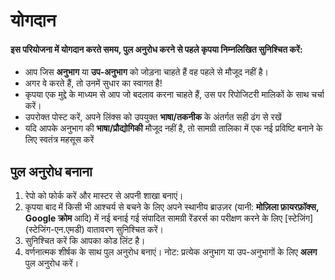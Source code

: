 <h1>योगदान</h1>

<h4> इस परियोजना में योगदान करते समय, पुल अनुरोध करने से पहले कृपया निम्नलिखित सुनिश्चित करें: </h4>

- आप जिस **अनुभाग** या **उप-अनुभाग** को जोड़ना चाहते हैं वह पहले से मौजूद नहीं है।
- अगर वे करते हैं, तो उनमें सुधार का स्वागत है!
- कृपया एक [मुद्दे](https://github.com/vinayhegde1990/devops-notes/issues) के माध्यम से आप जो बदलाव करना चाहते हैं, उस पर रिपोजिटरी मालिकों के साथ चर्चा करें।
- उपरोक्त पोस्ट करें, अपने लिंक्स को उपयुक्त **भाषा/तकनीक** के अंतर्गत सही ढंग से रखें
- यदि आपके अनुभाग की **भाषा/प्रौद्योगिकी** मौजूद नहीं है, तो सामग्री तालिका में एक नई प्रविष्टि बनाने के लिए स्वतंत्र महसूस करें
  
<h2>पुल अनुरोध बनाना</h2>

1. रेपो को फोर्क करें और मास्टर से अपनी शाखा बनाएं।
2. कृपया बाद में किसी भी आश्चर्य से बचने के लिए अपने स्थानीय ब्राउज़र (यानी: **मोज़िला फ़ायरफ़ॉक्स, Google क्रोम** आदि) में नई बनाई गई संपादित सामग्री रेंडरर्स का परीक्षण करने के लिए [स्टेजिंग] (स्टेजिंग-एन.एमडी) वातावरण सुनिश्चित करें।
3. सुनिश्चित करें कि आपका कोड लिंट है।
4. वर्णनात्मक शीर्षक के साथ पुल अनुरोध बनाएं। नोट: प्रत्येक अनुभाग या उप-अनुभागों के लिए **अलग** पुल अनुरोध करें।